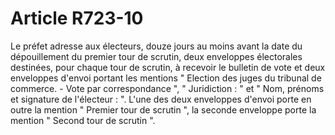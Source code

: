 # Article R723-10

<p>   Le préfet adresse aux électeurs, douze jours au moins avant la date du dépouillement du premier tour de scrutin, deux enveloppes électorales destinées, pour chaque tour de scrutin, à recevoir le bulletin de vote et deux enveloppes d'envoi portant les mentions " Election des juges du tribunal de commerce. - Vote par correspondance ", " Juridiction : " et " Nom, prénoms et signature de l'électeur : ". L'une des deux enveloppes d'envoi porte en outre la mention " Premier tour de scrutin ", la seconde enveloppe porte la mention " Second tour de scrutin ".</p>